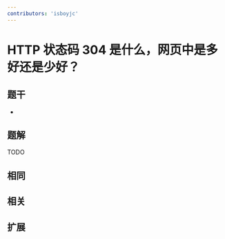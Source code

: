 ```yaml
---
contributors: 'isboyjc'
---
```


# HTTP 状态码 304 是什么，网页中是多好还是少好？


## 题干

- 



## 题解

<!-- ::: details 点我查看题解 -->

  TODO

<!-- ::: -->



## 相同


## 相关


## 扩展

